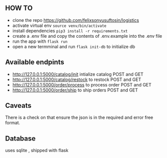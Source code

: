 ## HOW TO 

- clone the repo https://github.com/felixsonyusuftosin/logistics 
- activate virtual env `source venv/bin/activate`
- install dependencies  `pip3 install -r requirements.txt`
- create a .env file and copy the contents of .env.example into the .env file 
- run the app with `flask run`
- open a new termminal and run `flask init-db` to initialize db


## Available endpints 
- http://127.0.0.1:5000/catalog/init  intialize catalog POST and GET
- http://127.0.0.1:5000/catalog/restock to restock   POST and GET
- http://127.0.0.1:5000/order/process to process order  POST and GET
- http://127.0.0.1:5000/order/ship to ship orders  POST and GET

## Caveats 
There is a check on that ensure the json is in the required and error free format. 

## Database 
uses sqlite , shipped with flask 
